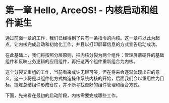 # 第一章 Hello, ArceOS! - 内核启动和组件诞生

通过前面一章的工作，我们已经得到了只有一条指令的内核。这一章将以此为起点，让内核完成启动和初始化工作，并且以打印屏幕信息的方式宣告启动成功。

在此基础上，我们将按照分层原则，把内核分裂为两个组件：管理屏蔽硬件的基础组件和反映业务逻辑的应用组件，再把这两个组件重新组合为内核。

这个分裂又重组的工作，当前看来或许无聊可笑，但在将来会逐渐体现出它的意义，这一步将是以组件化方式构造操作系统内核的开始，后面我们会以重用性为目标，提炼总结组件形成仓库，并不断寻找更好的组件管理和组合方式。

下面，先来看在最初的启动阶段，内核需要完成哪些工作。
